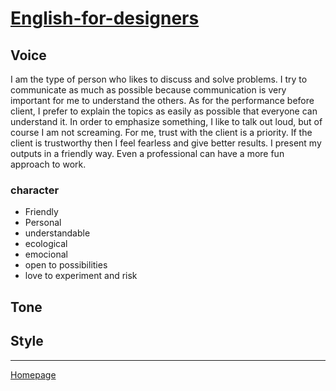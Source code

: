 # [English-for-designers](https://github.com/RonaldRonno/english-for-designers/blob/main/README.md)
## Voice
I am the type of person who likes to discuss and solve problems. I try to communicate as much as possible because communication is very important for me to understand the others. As for the performance before client, I prefer to explain the topics as easily as possible that everyone can understand it. In order to emphasize something, I like to talk out loud, but of course I am not screaming. For me, trust with the client is a priority. If the client is trustworthy then I feel fearless and give better results. I present my outputs in a friendly way. Even a professional can have a more fun approach to work.

### character
- Friendly
- Personal
- understandable
- ecological
- emocional
- open to possibilities
- love to experiment and risk

## Tone


## Style
___
[Homepage](https://github.com/RonaldRonno/english-for-designers/blob/main/README.md)
